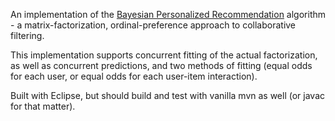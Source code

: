 An implementation of the 
[Bayesian Personalized Recommendation](http://auai.org/uai2009/papers/UAI2009_0139_48141db02b9f0b02bc7158819ebfa2c7.pdf) 
algorithm - a matrix-factorization, ordinal-preference approach to collaborative filtering.

This implementation supports concurrent fitting of the actual factorization, as well
as concurrent predictions, and two methods of fitting (equal odds for each user, or
equal odds for each user-item interaction).

Built with Eclipse, but should build and test with vanilla mvn as well (or 
javac for that matter).